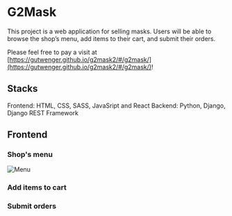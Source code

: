 # G2Mask

This project is a web application for selling masks. Users will be able to browse the shop’s menu, add items to their cart, and submit their orders.

Please feel free to pay a visit at [https://gutwenger.github.io/g2mask2/#/g2mask/](https://gutwenger.github.io/g2mask2/#/g2mask/)!

## Stacks

Frontend: HTML, CSS, SASS, JavaSript and React
Backend: Python, Django, Django REST Framework

## Frontend

### Shop's menu
![Menu](/g2mask/src/assets/image/menu.png?raw=true "Menu")


### Add items to cart



### Submit orders
